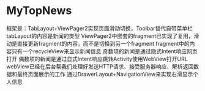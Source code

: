 # MyTopNews

框架是：TabLayout+ViewPager2实现页面滑动切换，Toolbar替代自带菜单栏
        tabLayout的内容是新闻的类型
        ViewPager2中嵌套的fragment已实现了复用，滑动是直接更新fragment的内容，而不是切换到另一个fragment
        fragment中的内容只有一个recycleView来显示新闻信息
        奇数项的新闻是通过隐式Intent响应网页打开
        偶数项的新闻是通过显式Intent响应跳转Activity使用WebView打开URL
        webView已经在后台帮我们处理好发送HTTP请求、接受服务器响应、解析返回数据和最终页面展示的工作
通过DrawerLayout+NavigationView来实现右滑显示个人信息